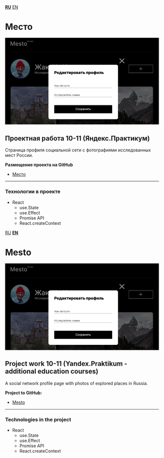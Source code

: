 **[RU](#Место)** [EN](#Mesto)

# Место

<div align="center">
<img src="https://github.com/AlexandrIdVy/mesto/blob/main/src/images/demo.png">
</div>

## Проектная работа 10-11 (Яндекс.Практикум)

Страница профиля социальной сети с фотографиями исследованных мест России.

**Размещение проекта на GitHub**

* [Место](https://alexandridvy.github.io/mesto-react/)

---
### Технологии в проекте

* React
  * use.State
  * use.Effect
  * Promise API
  * React.createContext


[RU](#Место) **[EN](#Mesto)**

# Mesto

<div align="center">
<img src="https://github.com/AlexandrIdVy/mesto/blob/main/src/images/demo.png">
</div>

## Project work 10-11 (Yandex.Praktikum - additional education courses)

A social network profile page with photos of explored places in Russia.

**Project to GitHub:**

* [Mesto](https://alexandridvy.github.io/mesto-react/)

---
### Technologies in the project

* React
  * use.State
  * use.Effect
  * Promise API
  * React.createContext
